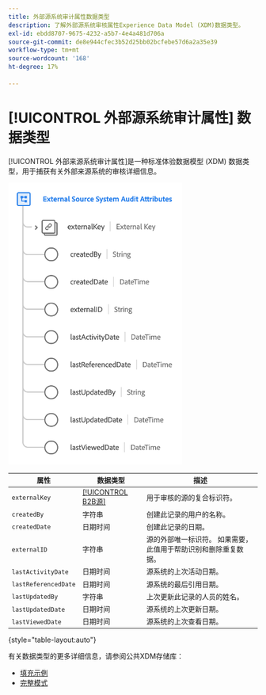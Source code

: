 ```yaml
---
title: 外部源系统审计属性数据类型
description: 了解外部源系统审核属性Experience Data Model (XDM)数据类型。
exl-id: ebdd8707-9675-4232-a5b7-4e4a481d706a
source-git-commit: de8e944cfec3b52d25bb02bcfebe57d6a2a35e39
workflow-type: tm+mt
source-wordcount: '168'
ht-degree: 17%

---
```


# [!UICONTROL 外部源系统审计属性] 数据类型

[!UICONTROL 外部来源系统审计属性]是一种标准体验数据模型 (XDM) 数据类型，用于捕获有关外部来源系统的审核详细信息。

![](../images/data-types/external-source-system-audit-attributes.png)

| 属性 | 数据类型 | 描述 |
| --- | --- | --- |
| `externalKey` | [[!UICONTROL B2B源]](./b2b-source.md) | 用于审核的源的复合标识符。 |
| `createdBy` | 字符串 | 创建此记录的用户的名称。 |
| `createdDate` | 日期时间 | 创建此记录的日期。 |
| `externalID` | 字符串 | 源的外部唯一标识符。 如果需要，此值用于帮助识别和删除重复数据。 |
| `lastActivityDate` | 日期时间 | 源系统的上次活动日期。 |
| `lastReferencedDate` | 日期时间 | 源系统的最后引用日期。 |
| `lastUpdatedBy` | 字符串 | 上次更新此记录的人员的姓名。 |
| `lastUpdatedDate` | 日期时间 | 源系统的上次更新日期。 |
| `lastViewedDate` | 日期时间 | 源系统的上次查看日期。 |

{style="table-layout:auto"}

有关数据类型的更多详细信息，请参阅公共XDM存储库：

* [填充示例](https://github.com/adobe/xdm/blob/master/components/datatypes/auditing/external-source-system-audit.example.1.json)
* [完整模式](https://github.com/adobe/xdm/blob/master/components/datatypes/auditing/external-source-system-audit.schema.json)
